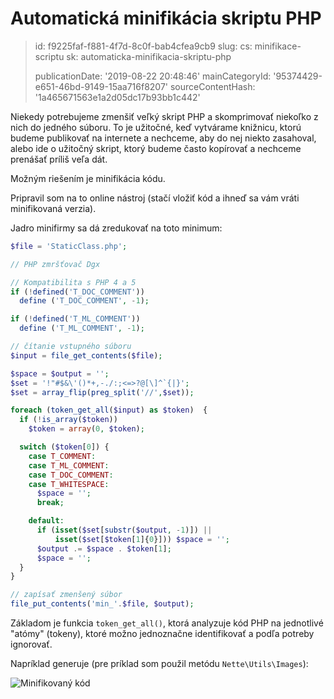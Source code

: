 Automatická minifikácia skriptu PHP
===================================

> id: f9225faf-f881-4f7d-8c0f-bab4cfea9cb9
> slug:
> 	cs: minifikace-scriptu
> 	sk: automaticka-minifikacia-skriptu-php
> 
> publicationDate: '2019-08-22 20:48:46'
> mainCategoryId: '95374429-e651-46bd-9149-15aa716f8207'
> sourceContentHash: '1a465671563e1a2d05dc17b93bb1c442'

Niekedy potrebujeme zmenšiť veľký skript PHP a skomprimovať niekoľko z nich do jedného súboru. To je užitočné, keď vytvárame knižnicu, ktorú budeme publikovať na internete a nechceme, aby do nej niekto zasahoval, alebo ide o užitočný skript, ktorý budeme často kopírovať a nechceme prenášať príliš veľa dát.

Možným riešením je minifikácia kódu.

Pripravil som na to online nástroj (stačí vložiť kód a ihneď sa vám vráti minifikovaná verzia).

Jadro minifirmy sa dá zredukovať na toto minimum:

```php
$file = 'StaticClass.php';

// PHP zmršťovač Dgx

// Kompatibilita s PHP 4 a 5
if (!defined('T_DOC_COMMENT'))
  define ('T_DOC_COMMENT', -1);

if (!defined('T_ML_COMMENT'))
  define ('T_ML_COMMENT', -1);

// čítanie vstupného súboru
$input = file_get_contents($file);

$space = $output = '';
$set = '!"#$&\'()*+,-./:;<=>?@[\]^`{|}';
$set = array_flip(preg_split('//',$set));

foreach (token_get_all($input) as $token)  {
  if (!is_array($token))
    $token = array(0, $token);

  switch ($token[0]) {
    case T_COMMENT:
    case T_ML_COMMENT:
    case T_DOC_COMMENT:
    case T_WHITESPACE:
      $space = '';
      break;

    default:
      if (isset($set[substr($output, -1)]) ||
          isset($set[$token[1]{0}])) $space = '';
      $output .= $space . $token[1];
      $space = '';
  }
}

// zapísať zmenšený súbor
file_put_contents('min_'.$file, $output);
```

Základom je funkcia `token_get_all()`, ktorá analyzuje kód PHP na jednotlivé "atómy" (tokeny), ktoré možno jednoznačne identifikovať a podľa potreby ignorovať.

Napríklad generuje (pre príklad som použil metódu `Nette\Utils\Images`):

<img src="{$baseUrl}/images/nette-image-minify.png" alt="Minifikovaný kód">
